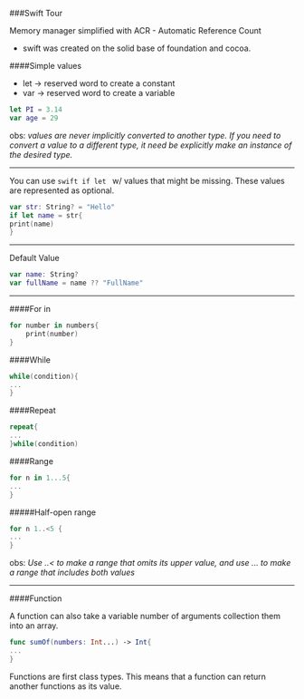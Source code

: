 ###Swift Tour

Memory manager simplified with ACR - Automatic Reference Count

- swift was created on the solid base of foundation and cocoa.

####Simple values
- let -> reserved word to create a constant
- var -> reserved word to create a variable

```swift
let PI = 3.14
var age = 29
```

obs: *values are never implicitly converted to another type. If you need to convert a value to a different type, it need be explicitly make an instance of the desired type.*

***

You can use ```swift if let ``` w/ values that might be missing. These values are represented as optional.

```swift
var str: String? = "Hello"
if let name = str{
print(name)
}
```
***

Default Value

```swift
var name: String?
var fullName = name ?? "FullName"
```
***

####For in

```swift
for number in numbers{
	print(number)
}
```

####While

```swift
while(condition){
...
}
```

####Repeat

```swift
repeat{
...
}while(condition)
```

####Range

```swift
for n in 1...5{
...
}
```

#####Half-open range

```swift
for n 1..<5 {
...
}
```

obs: *Use ..< to make a range that omits its upper value, and use ... to make a range that includes both values* 

***

####Function

A function can also take a variable number of arguments collection them into an array.

```swift
func sumOf(numbers: Int...) -> Int{
...
}
```

Functions are first class types. This means that a function can return another functions as its value.



